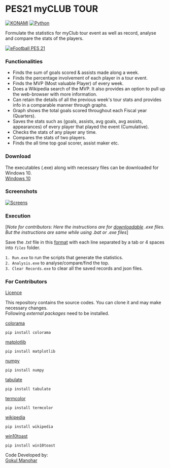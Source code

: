 # PES21 myCLUB TOUR  
[![KONAMI](https://i.ibb.co/w77z76H/konami.png)](https://www.konami.com)        [![Python](https://i.ibb.co/6s4pytt/python.png)](https://www.python.org/)

Formulate the statistics for myClub tour event as well as record, analyse and compare the stats of the players.

[![eFootball PES 21](https://i.ibb.co/RY8fWcP/pes21.jpg)](https://www.konami.com/wepes/mobile/en-us/)

### Functionalities
- Finds the sum of goals scored & assists made along a week.
- Finds the percentage involvement of each player in a tour event.
- Finds the MVP (Most valuable Player) of every week.
- Does a Wikipedia search of the MVP. It also provides an option to pull up the web-browser with more information.
- Can retain the details of all the previous week's tour stats and provides info in a comparable manner through graphs.
- Graph shows the total goals scored throughout each Fiscal year (Quarters).
- Saves the stats such as (goals, assists, avg goals, avg assists, appearances) of every player that played the event (Cumulative).
- Checks the stats of any player any time.
- Compares the stats of two players.
- Finds the all time top goal scorer, assist maker etc.

### Download
The executables (.exe) along with necessary files can be downloaded for Windows 10.  
[Windows 10](https://github.com/gokulmanohar/PES21-myCLUB-TOUR/releases)

### Screenshots
[![Screens](https://i.ibb.co/9n55X8y/screens-min.png)](https://i.ibb.co/gzghfwn/screens.png)


### Execution
[_Note for contributors: Here the instructions are for [downloadable](#Download) .exe files. But the instructions are same while using .bat or .exe files_]

Save the *.txt* file in this [format](https://github.com/gokulmanohar/PES21-myCLUB-TOUR/tree/main/files) with each line separated by a tab or 4 spaces into _`files`_ folder.  

`1. Run.exe` to run the scripts that generate the statistics.  
`2. Analysis.exe` to analyse/compare/find the top.  
`3. Clear Records.exe` to clear all the saved records and json files.

### For Contributors
[Licence](https://github.com/gokulmanohar/PES21-myCLUB-TOUR/blob/main/LICENSE)  

This repository contains the source codes. You can clone it and may make necessary changes.  
Following _external packages_ need to be installed.  

[colorama](https://pypi.org/project/colorama/)
```
pip install colorama
```
[matplotlib](https://pypi.org/project/matplotlib/)
```
pip install matplotlib
```
[numpy](https://pypi.org/project/numpy/)
```
pip install numpy
```
[tabulate](https://pypi.org/project/tabulate/)
```
pip install tabulate
```
[termcolor](https://pypi.org/project/termcolor/)
```
pip install termcolor
```
[wikipedia](https://pypi.org/project/wikipedia/)
```
pip install wikipedia
```
[win10toast](https://pypi.org/project/win10toast/)
```
pip install win10toast
```


Code Developed by:  
[Gokul Manohar](https://github.com/gokulmanohar)
